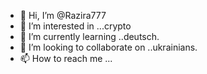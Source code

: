 - 👋 Hi, I’m @Razira777
- 👀 I’m interested in ...crypto
- 🌱 I’m currently learning ..deutsch.
- 💞️ I’m looking to collaborate on ..ukrainians.
- 📫 How to reach me ...

<!---
Razira777/Razira777 is a ✨ special ✨ repository because its `README.md` (this file) appears on your GitHub profile.
You can click the Preview link to take a look at your changes.
--->
